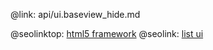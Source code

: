 @link: api/ui.baseview_hide.md

@seolinktop: [html5 framework](https://webix.com)
@seolink: [list ui](https://webix.com/widget/list/)